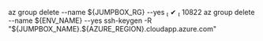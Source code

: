 az group delete --name ${JUMPBOX_RG} --yes                                                                                                                       ✔  10822
az group delete --name ${ENV_NAME} --yes                   
ssh-keygen -R "${JUMPBOX_NAME}.${AZURE_REGION}.cloudapp.azure.com" 